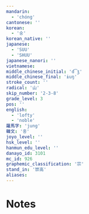 ```yaml
---
mandarin:
  - 'chóng'
cantonese: ''
korean:
  - '숭'
korean_native: ''
japanese:
  - 'SUU'
  - 'SHUU'
japanese_nanori: ''
vietnamese:
middle_chinese_initial: 'd͡ʒ'
middle_chinese_final: 'ɨuŋ'
stroke_count: ''
radical: '山'
skip_number: '2-3-8'
grade_level: 3
pos: ''
english:
  - 'lofty'
  - 'noble'
羅馬字: 'jung'
韓文: '중'
joyo_level: ''
hsk_level: ''
hanmun_edu_level: ''
danayo_id: 3101
mc_id: 926
graphemic_classification: '宗'
stand_in: '崇高'
aliases:
---
```


# Notes
